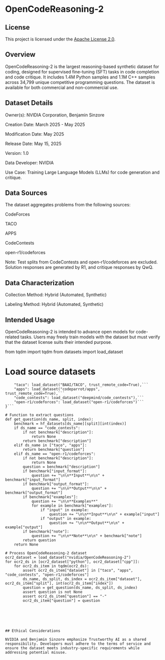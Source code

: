 # OpenCodeReasoning-2

## License
This project is licensed under the [Apache License 2.0](LICENSE).




## Overview

OpenCodeReasoning-2 is the largest reasoning-based synthetic dataset for coding, designed for supervised fine-tuning (SFT) tasks in code completion and code critique. It includes 1.4M Python samples and 1.1M C++ samples across 34,799 unique competitive programming questions. The dataset is available for both commercial and non-commercial use.



## Dataset Details

Owner(s): NVIDIA Corporation, Benjamin Sinzore

Creation Date: March 2025 - May 2025

Modification Date: May 2025

Release Date: May 15, 2025

Version: 1.0

Data Developer: NVIDIA

Use Case: Training Large Language Models (LLMs) for code generation and critique.




## Data Sources

The dataset aggregates problems from the following sources:

CodeForces

TACO

APPS

CodeContests

open-r1/codeforces

Note: Test splits from CodeContests and open-r1/codeforces are excluded. Solution responses are generated by R1, and critique responses by QwQ.


## Data Characterization

Collection Method: Hybrid (Automated, Synthetic)

Labeling Method: Hybrid (Automated, Synthetic)

## Intended Usage

OpenCodeReasoning-2 is intended to advance open models for code-related tasks. Users may freely train models with the dataset but must verify that the dataset license suits their intended purpose.



from tqdm import tqdm
from datasets import load_dataset

# Load source datasets
```hf_datasets = {
    "taco": load_dataset("BAAI/TACO", trust_remote_code=True),```
    "apps": load_dataset("codeparrot/apps", trust_remote_code=True),```
    "code_contests": load_dataset("deepmind/code_contests"),```
    "open-r1/codeforces": load_dataset("open-r1/codeforces")```
}```

# Function to extract questions
def get_question(ds_name, split, index):
    benchmark = hf_datasets[ds_name][split][int(index)]
    if ds_name == "code_contests":
        if not benchmark["description"]:
            return None
        return benchmark["description"]
    elif ds_name in ["taco", "apps"]:
        return benchmark["question"]
    elif ds_name == "open-r1/codeforces":
        if not benchmark["description"]:
            return None
        question = benchmark["description"]
        if benchmark["input_format"]:
            question += "\n\n**Input**\n\n" + benchmark["input_format"]
        if benchmark["output_format"]:
            question += "\n\n**Output**\n\n" + benchmark["output_format"]
        if benchmark["examples"]:
            question += "\n\n**Examples**"
            for example in benchmark["examples"]:
                if "input" in example:
                    question += "\n\n**Input**\n\n" + example["input"]
                if "output" in example:
                    question += "\n\n**Output**\n\n" + example["output"]
        if benchmark["note"]:
            question += "\n\n**Note**\n\n" + benchmark["note"]
        return question
    return None

# Process OpenCodeReasoning-2 dataset
ocr2_dataset = load_dataset("nvidia/OpenCodeReasoning-2")
for ocr2_ds in [ocr2_dataset["python"], ocr2_dataset["cpp"]]:
    for ocr2_ds_item in tqdm(ocr2_ds):
        assert ocr2_ds_item["dataset"] in ["taco", "apps", "code_contests", "open-r1/codeforces"]
        ds_name, ds_split, ds_index = ocr2_ds_item["dataset"], ocr2_ds_item["split"], int(ocr2_ds_item["index"])
        question = get_question(ds_name, ds_split, ds_index)
        assert question is not None
        assert ocr2_ds_item["question"] == "-"
        ocr2_ds_item["question"] = question






## Ethical Considerations

NVIDIA and Benjamin Sinzore emphasize Trustworthy AI as a shared responsibility. Developers must adhere to the terms of service and ensure the dataset meets industry-specific requirements while addressing potential misuse.
